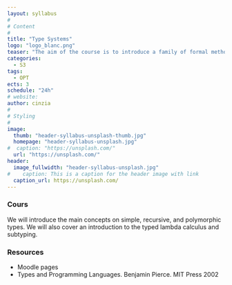 ```yaml
---
layout: syllabus
#
# Content
#
title: "Type Systems"
logo: "logo_blanc.png"
teaser: "The aim of the course is to introduce a family of formal methods to reason about programs. We will focus on type systems that are useful for statically prove the absence of some bad program behaviours."
categories:
  - S3
tags:
  - OPT
ects: 3
schedule: "24h"
# website:
author: cinzia
#
# Styling
#
image:
  thumb: "header-syllabus-unsplash-thumb.jpg"
  homepage: "header-syllabus-unsplash.jpg"
#  caption: "https://unsplash.com/"
  url: "https://unsplash.com/"
header:
  image_fullwidth: "header-syllabus-unsplash.jpg"
#    caption: This is a caption for the header image with link
  caption_url: https://unsplash.com/  
---
```

###  Cours ###

We will introduce the main concepts on simple, recursive, and polymorphic types. We will also cover an introduction to the typed lambda calculus and subtyping.


###  Resources ###
- Moodle pages
- Types and Programming Languages. Benjamin Pierce. MIT Press 2002
